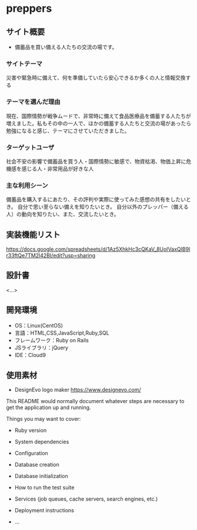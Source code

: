 # preppers

## サイト概要
- 備蓄品を買い備える人たちの交流の場です。
### サイトテーマ
災害や緊急時に備えて、何を準備していたら安心できるか多くの人と情報交換する

### テーマを選んだ理由
現在、国際情勢が戦争ムードで、非常時に備えて食品医療品を備蓄する人たちが増えました。私もその中の一人で、ほかの備蓄する人たちと交流の場があったら勉強になると感じ、テーマにさせていただきました。

### ターゲットユーザ
社会不安の影響で備蓄品を買う人・国際情勢に敏感で、物資枯渇、物価上昇に危機感を感じる人・非常用品が好きな人

### 主な利用シーン
備蓄品を購入するにあたり、その評判や実際に使ってみた感想の共有をしたいとき。
自分で思い至らない備えを知りたいとき。
自分以外のプレッパー（備える人）の動向を知りたい、また、交流したいとき。

## 実装機能リスト
https://docs.google.com/spreadsheets/d/1Az5XhkHc3cQKaV_8UoIVaxQIB9lr33ftQe7TM2l42BI/edit?usp=sharing

## 設計書
<...>

## 開発環境
- OS：Linux(CentOS)
- 言語：HTML,CSS,JavaScript,Ruby,SQL
- フレームワーク：Ruby on Rails
- JSライブラリ：jQuery
- IDE：Cloud9

## 使用素材
- DesignEvo logo maker https://www.designevo.com/


This README would normally document whatever steps are necessary to get the
application up and running.

Things you may want to cover:

* Ruby version

* System dependencies

* Configuration

* Database creation

* Database initialization

* How to run the test suite

* Services (job queues, cache servers, search engines, etc.)

* Deployment instructions

* ...
